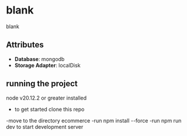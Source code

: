 # blank

blank

## Attributes

- **Database**: mongodb
- **Storage Adapter**: localDisk
## running the project
node v20.12.2 or greater installed
- to get started clone this repo

-move to the directory ecommerce
-run npm install --force
-run npm run dev to start development server